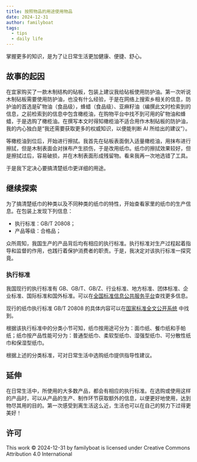 ```yaml
---
title: 按照物品的用途使用物品
date: 2024-12-31
author: familyboat
tags:
  - tips
  - daily life
---
```


掌握更多的知识，是为了让日常生活更加健康、便捷、舒心。

## 故事的起因

在宜家购买了一款木制结构的砧板，包装上建议我给砧板使用防护油。第一次听说木制砧板需要使用防护油，也没有什么经验，于是在网络上搜索乡相关的信息，防护油的首选是矿物油（食品级），蜂蜡（食品级）、亚麻籽油（编撰此文时检索到的信息，之前检索到的信息中包含橄榄油，在购物平台中找不到可用的矿物油和蜂蜡，于是选购了橄榄油。在撰写本文时得知橄榄油不适合用作木制砧板的防护油，我的内心独白是“我还需要获取更多的权威知识，以便能判断 AI 所给出的建议”）。

等橄榄油到位后，开始进行擦拭。我首先在砧板表面倒入适量橄榄油，用抹布进行擦拭，但是木制表面会对抹布产生损伤，于是改用纸巾。纸巾的擦拭效果较好，但是擦拭过后，容易破损，并在木制表面形成残留物。看来我再一次地选错了工具。

于是我下定决心要搞清楚纸巾更详细的用途。

## 继续探索

为了搞清楚纸巾的种类以及不同种类的纸巾的特性，开始查看家里的纸巾的生产信息。在包装上发现下列信息：

- 执行标准：GB/T 20808；
- 产品等级：合格品；

众所周知，我国生产的产品背后均有相应的执行标准。执行标准对生产过程起着指导和监督的作用，也践行着保护消费者的职责。于是，我决定对该执行标准一探究竟。

### 执行标准

我国现行的执行标准有 GB、GB/T、GB/Z、行业标准、地方标准、团体标准、企业标准、国际标准和国外标准。可以在[全国标准信息公共服务平台](https://std.samr.gov.cn/)查找更多信息。

现行的纸巾执行标准 GB/T 20808 的具体内容可以在[国家标准全文公开系统](https://openstd.samr.gov.cn/bzgk/gb/index) 中找到。

根据该执行标准中的分类小节可知，纸巾按用途可分为：面巾纸、餐巾纸和手帕纸；纸巾按产品性能可分为：普通型纸巾、柔软型纸巾、湿强型纸巾、可分散性纸巾和保湿型纸巾。

根据上述的分类标准，可对日常生活中选购纸巾提供指导性建议。

## 延伸

在日常生活中，所使用的大多数产品，都会有相应的执行标准。在选购或使用这样的产品时，可以从产品的生产、制作环节获取额外的信息，以便更好地使用，达到物尽其用的目的。第一次感受到离生活这么近，生活也可以在自己的努力下过得更美好！

## 许可

This work © 2024-12-31 by familyboat is licensed under Creative Commons Attribution 4.0 International
